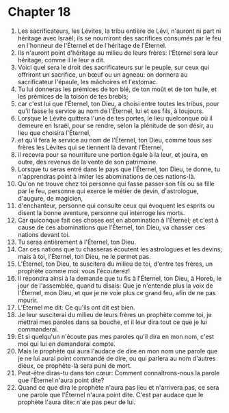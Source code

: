 # Chapter 18

1. Les sacrificateurs, les Lévites, la tribu entière de Lévi, n'auront ni part ni héritage avec Israël; ils se nourriront des sacrifices consumés par le feu en l'honneur de l'Éternel et de l'héritage de l'Éternel.
2. Ils n'auront point d'héritage au milieu de leurs frères: l'Éternel sera leur héritage, comme il le leur a dit.
3. Voici quel sera le droit des sacrificateurs sur le peuple, sur ceux qui offriront un sacrifice, un bœuf ou un agneau: on donnera au sacrificateur l'épaule, les mâchoires et l'estomac.
4. Tu lui donneras les prémices de ton blé, de ton moût et de ton huile, et les prémices de la toison de tes brebis;
5. car c'est lui que l'Éternel, ton Dieu, a choisi entre toutes les tribus, pour qu'il fasse le service au nom de l'Éternel, lui et ses fils, à toujours.
6. Lorsque le Lévite quittera l'une de tes portes, le lieu quelconque où il demeure en Israël, pour se rendre, selon la plénitude de son désir, au lieu que choisira l'Éternel,
7. et qu'il fera le service au nom de l'Éternel, ton Dieu, comme tous ses frères les Lévites qui se tiennent là devant l'Éternel,
8. il recevra pour sa nourriture une portion égale à la leur, et jouira, en outre, des revenus de la vente de son patrimoine.
9. Lorsque tu seras entré dans le pays que l'Éternel, ton Dieu, te donne, tu n'apprendras point à imiter les abominations de ces nations-là.
10. Qu'on ne trouve chez toi personne qui fasse passer son fils ou sa fille par le feu, personne qui exerce le métier de devin, d'astrologue, d'augure, de magicien,
11. d'enchanteur, personne qui consulte ceux qui évoquent les esprits ou disent la bonne aventure, personne qui interroge les morts.
12. Car quiconque fait ces choses est en abomination à l'Éternel; et c'est à cause de ces abominations que l'Éternel, ton Dieu, va chasser ces nations devant toi.
13. Tu seras entièrement à l'Éternel, ton Dieu.
14. Car ces nations que tu chasseras écoutent les astrologues et les devins; mais à toi, l'Éternel, ton Dieu, ne le permet pas.
15. L'Éternel, ton Dieu, te suscitera du milieu de toi, d'entre tes frères, un prophète comme moi: vous l'écouterez!
16. Il répondra ainsi à la demande que tu fis à l'Éternel, ton Dieu, à Horeb, le jour de l'assemblée, quand tu disais: Que je n'entende plus la voix de l'Éternel, mon Dieu, et que je ne voie plus ce grand feu, afin de ne pas mourir.
17. L'Éternel me dit: Ce qu'ils ont dit est bien.
18. Je leur susciterai du milieu de leurs frères un prophète comme toi, je mettrai mes paroles dans sa bouche, et il leur dira tout ce que je lui commanderai.
19. Et si quelqu'un n'écoute pas mes paroles qu'il dira en mon nom, c'est moi qui lui en demanderai compte.
20. Mais le prophète qui aura l'audace de dire en mon nom une parole que je ne lui aurai point commandé de dire, ou qui parlera au nom d'autres dieux, ce prophète-là sera puni de mort.
21. Peut-être diras-tu dans ton cœur: Comment connaîtrons-nous la parole que l'Éternel n'aura point dite?
22. Quand ce que dira le prophète n'aura pas lieu et n'arrivera pas, ce sera une parole que l'Éternel n'aura point dite. C'est par audace que le prophète l'aura dite: n'aie pas peur de lui.

